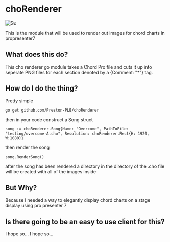 # choRenderer
![Go](https://github.com/Preston-PLB/choRenderer/workflows/Go/badge.svg?branch=master)

This is the module that will be used to render out images for chord charts in propresenter7

## What does this do?

This cho renderer go module takes a Chord Pro file and cuts it up into seperate PNG files for each section denoted by a {Comment: "*"} tag.

## How do I do the thing?

Pretty simple

```
go get github.com/Preston-PLB/choRenderer
```

then in your code construct a Song struct

```golang
song := choRenderer.Song{Name: "Overcome", PathToFile: "testing/overcome-A.cho", Resolution: choRenderer.Rect{H: 1920, W:1080}}
```

then render the song

```
song.RenderSong()
```

after the song has been rendered a directory in the directory of the .cho file will be created with all of the images inside

## But Why?

Because I needed a way to elegantly display chord charts on a stage display using pro presenter 7

## Is there going to be an easy to use client for this?

I hope so... I hope so...
